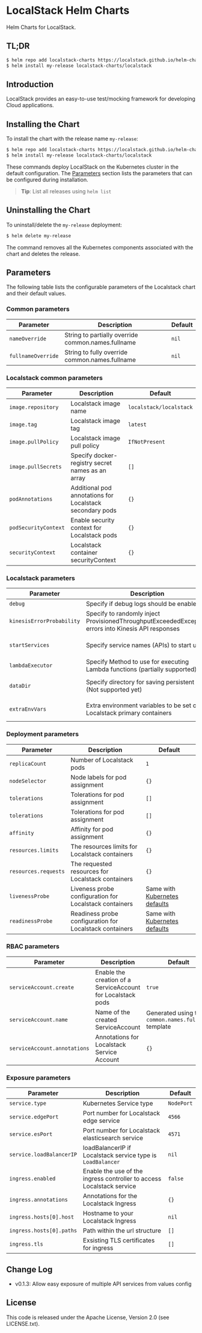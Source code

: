 # LocalStack Helm Charts

Helm Charts for LocalStack.

## TL;DR

```bash
$ helm repo add localstack-charts https://localstack.github.io/helm-charts
$ helm install my-release localstack-charts/localstack
```

## Introduction

LocalStack provides an easy-to-use test/mocking framework for developing Cloud applications.

## Installing the Chart

To install the chart with the release name `my-release`:

```bash
$ helm repo add localstack-charts https://localstack.github.io/helm-charts
$ helm install my-release localstack-charts/localstack
```

These commands deploy LocalStack on the Kubernetes cluster in the default configuration. The [Parameters](#parameters) section lists the parameters that can be configured during installation.

> **Tip**: List all releases using `helm list`

## Uninstalling the Chart

To uninstall/delete the `my-release` deployment:

```bash
$ helm delete my-release
```

The command removes all the Kubernetes components associated with the chart and deletes the release.

## Parameters

The following table lists the configurable parameters of the Localstack chart and their default values.

### Common parameters

| Parameter                                            | Description                                                                                                                                                                                                                           | Default                                                 |
|------------------------------------------------------|---------------------------------------------------------------------------------------------------------------------------------------------------------------------------------------------------------------------------------------|---------------------------------------------------------|
| `nameOverride`                                       | String to partially override common.names.fullname                                                                                                                                                                                    | `nil`                                                   |
| `fullnameOverride`                                   | String to fully override common.names.fullname                                                                                                                                                                                        | `nil`                                                   |

### Localstack common parameters

| Parameter                                            | Description                                                                                                                                                                                                                           | Default                                                 |
|------------------------------------------------------|---------------------------------------------------------------------------------------------------------------------------------------------------------------------------------------------------------------------------------------|---------------------------------------------------------|
| `image.repository`                                   | Localstack image name                                                                                                                                                                                                                 | `localstack/localstack`                                 |
| `image.tag`                                          | Localstack image tag                                                                                                                                                                                                                  | `latest`                                                |
| `image.pullPolicy`                                   | Localstack image pull policy                                                                                                                                                                                                          | `IfNotPresent`                                          |
| `image.pullSecrets`                                  | Specify docker-registry secret names as an array                                                                                                                                                                                      | `[]`                                                    |
| `podAnnotations`                                     | Additional pod annotations for Localstack secondary pods                                                                                                                                                                              | `{}`                                                    |
| `podSecurityContext`                                 | Enable security context for Localstack pods                                                                                                                                                                                           | `{}`                                                    |
| `securityContext`                                    | Localstack container securityContext                                                                                                                                                                                                  | `{}`                                                    |

### Localstack parameters

| Parameter                                            | Description                                                                                                                                                                                                                           | Default                                                 |
|------------------------------------------------------|---------------------------------------------------------------------------------------------------------------------------------------------------------------------------------------------------------------------------------------|---------------------------------------------------------|
| `debug`                                              | Specify if debug logs should be enabled                                                                                                                                                                                               | `false`                                                 |
| `kinesisErrorProbability`                            | Specify to randomly inject ProvisionedThroughputExceededException errors into Kinesis API responses                                                                                                                                   | `nil` (Localstack Default)                              |
| `startServices`                                      | Specify service names (APIs) to start up                                                                                                                                                                                              | `nil` (Localstack Default)                              |
| `lambdaExecutor`                                     | Specify Method to use for executing Lambda functions (partially supported)                                                                                                                                                            | `docker`                                                |
| `dataDir`                                            | Specify directory for saving persistent data (Not supported yet)                                                                                                                                                                      | `nil` (Localstack Default)                              |
| `extraEnvVars`                                       | Extra environment variables to be set on Localstack primary containers                                                                                                                                                                | `nil` (Localstack Default)                              |

### Deployment parameters

| Parameter                                            | Description                                                                                                                                                                                                                           | Default                                                 |
|------------------------------------------------------|---------------------------------------------------------------------------------------------------------------------------------------------------------------------------------------------------------------------------------------|---------------------------------------------------------|
| `replicaCount`                                       | Number of Localstack pods                                                                                                                                                                                                             | `1`                                                     |
| `nodeSelector`                                       | Node labels for pod assignment                                                                                                                                                                                                        | `{}`                                                    |
| `tolerations`                                        | Tolerations for pod assignment                                                                                                                                                                                                        | `[]`                                                    |
| `tolerations`                                        | Tolerations for pod assignment                                                                                                                                                                                                        | `[]`                                                    |
| `affinity`                                           | Affinity for pod assignment                                                                                                                                                                                                           | `{}`                                                    |
| `resources.limits`                                   | The resources limits for Localstack containers                                                                                                                                                                                        | `{}`                                                    |
| `resources.requests`                                 | The requested resources for Localstack containers                                                                                                                                                                                     | `{}`                                                    |
| `livenessProbe`                                      | Liveness probe configuration for Localstack containers                                                                                                                                                                                | Same with [Kubernetes defaults][k8s-probe]  |
| `readinessProbe`                                     | Readiness probe configuration for Localstack containers                                                                                                                                                                               | Same with [Kubernetes defaults][k8s-probe]  |

[k8s-probe]: https://kubernetes.io/docs/tasks/configure-pod-container/configure-liveness-readiness-startup-probes/#configure-probes

### RBAC parameters

| Parameter                                            | Description                                                                                                                                                                                                                           | Default                                                 |
|------------------------------------------------------|---------------------------------------------------------------------------------------------------------------------------------------------------------------------------------------------------------------------------------------|---------------------------------------------------------|
| `serviceAccount.create`                              | Enable the creation of a ServiceAccount for Localstack pods                                                                                                                                                                           | `true`                                                  |
| `serviceAccount.name`                                | Name of the created ServiceAccount                                                                                                                                                                                                    | Generated using the `common.names.fullname` template    |
| `serviceAccount.annotations`                         | Annotations for Localstack Service Account                                                                                                                                                                                            | `{}`                                                    |

### Exposure parameters

| Parameter                                            | Description                                                                                                                                                                                                                           | Default                                                 |
|------------------------------------------------------|---------------------------------------------------------------------------------------------------------------------------------------------------------------------------------------------------------------------------------------|---------------------------------------------------------|
| `service.type`                                       | Kubernetes Service type                                                                                                                                                                                                               | `NodePort`                                              |
| `service.edgePort`                                   | Port number for Localstack edge service                                                                                                                                                                                               | `4566`                                                  |
| `service.esPort`                                     | Port number for Localstack elasticsearch service                                                                                                                                                                                      | `4571`                                                  |
| `service.loadBalancerIP`                             | loadBalancerIP if Localstack service type is `LoadBalancer`                                                                                                                                                                           | `nil`                                                   |
| `ingress.enabled`                                    | Enable the use of the ingress controller to access Localstack service                                                                                                                                                                 | `false`                                                 |
| `ingress.annotations`                                | Annotations for the Localstack Ingress                                                                                                                                                                                                | `{}`                                                    |
| `ingress.hosts[0].host`                              | Hostname to your Localstack Ingress                                                                                                                                                                                                   | `nil`                                                   |
| `ingress.hosts[0].paths`                             | Path within the url structure                                                                                                                                                                                                         | `[]`                                                    |
| `ingress.tls`                                        | Exsisting TLS certificates for ingress                                                                                                                                                                                                | `[]`                                                    |

## Change Log

* v0.1.3: Allow easy exposure of multiple API services from values config

## License

This code is released under the Apache License, Version 2.0 (see LICENSE.txt).
